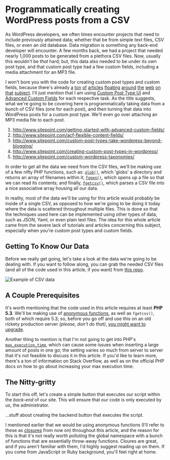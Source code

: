 # Programmatically creating WordPress posts from a CSV

As WordPress developers, we often times encounter projects that need to include previously attained data; whether that be from simple text files, CSV files, or even an old database. Data migration is something any back-end developer will encounter. A few months back, we had a project that needed nearly 1,000 posts to be generated from a plethora CSV files. Now, usually this wouldn't be _that_ hard; but, this data also needed to be under its own post type, and that custom post type had a few custom fields, including a media attachment for an MP3 file.

I won't bore you with the code for creating custom post types and custom fields, because there's already [a]() [ton]() [of]() [articles]() [floating]() [around]() [the]() [web]() [on]() [that]() [subject](). I'll just mention that I am using [Custom Post Type UI]() and [Advanced Custom Fields]() for each respective task. As the title suggests, what we're going to be covering here is programmatically taking data from a bunch of CSV files (one for each post), and then turning that data into WordPress posts for a custom post type. We'll even go over attaching an MP3 media file to each post.

1. http://www.sitepoint.com/getting-started-with-advanced-custom-fields/
1. http://www.sitepoint.com/acf-flexible-content-fields/
1. http://www.sitepoint.com/custom-post-types-take-wordpress-beyond-blogging/
1. http://www.sitepoint.com/creating-custom-post-types-in-wordpress/
1. http://www.sitepoint.com/custom-wordpress-taxonomies/

In order to get all the data we need from the CSV files, we'll be making use of a few nifty PHP functions, such as: [`glob()`](http://php.net/manual/en/function.glob.php), which 'globs' a directory and returns an array of filenames within it; [`fopen()`](http://php.net/manual/en/function.fopen.php), which opens up a file so that we can read its contents; and finally, [`fgetcsv()`](http://php.net/manual/en/function.fgetcsv.php), which parses a CSV file into a nice associative array housing all our data.

In reality, most of the data we'll be using for this article would probably be inside of a single CSV, as opposed to how we're going to be doing it today where the data is scattered throughout multiple files. This is done so that the techniques used here can be implemented using other types of data, such as JSON, Yaml, or even plain text files. The idea for this whole article came from the severe lack of tutorials and articles concerning this subject, especially when you're custom post types and custom fields.

## Getting To Know Our Data

Before we really get going, let's take a look at the data we're going to be dealing with. If you want to follow along, you can grab the needed CSV files (and all of the code used in this article, if you want) from [this repo](https://github.com/ezekg/sitepoint-programmatically-insert-wp-posts).

![Example of CSV data](/image.jpg)

## A Couple Prerequisites

It's worth mentioning that the code used in this article requires at least **PHP 5.3**. We'll be making use of [anonymous functions](http://php.net/manual/en/functions.anonymous.php), as well as `fgetcsv()`, both of which require 5.3; so, before you go off and use this on an old rickety production server _(please, don't do that)_, [you might want to upgrade](http://www.sitepoint.com/legacy-code-cancer/).

Another thing to mention is that I'm not going to get into PHP's [`max_execution_time`](http://php.net/manual/en/info.configuration.php#ini.max-execution-time), which can cause some issues when inserting a large amount of posts in one go; the setting varies so much from server to server that it's not feasible to discuss it in this article. If you'd like to learn more, there's a ton of information on Stack Overflow, as well as on the official PHP docs on how to go about increasing your max execution time.

## The Nitty-gritty

To start this off, let's create a simple button that executes our script within the _back-end_ of our site. This will ensure that our code is only executed by us, the administrator.

...stuff about creating the backend button that executes the script.

I mentioned earlier that we would be using anonymous functions (I'll refer to these as [closures](http://culttt.com/2013/03/25/what-are-php-lambdas-and-closures/) from now on) throughout this article, and the reason for this is that it's not really worth polluting the global namespace with a bunch of functions that are essentially throw-away functions. Cloures are great, and if you aren't familiar with them, I'd highly suggest reading up on them. If you come from JavaScript or Ruby background, you'll feel right at home. 
